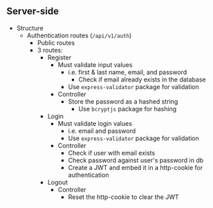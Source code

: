 ## Server-side

- Structure
  - Authentication routes (`/api/v1/auth`)
    - Public routes
    - 3 routes:
      - Register
        - Must validate input values
          - i.e. first & last name, email, and password
            - Check if email already exists in the database
          - Use `express-validator` package for validation
        - Controller
          - Store the password as a hashed string
            - Use `bcryptjs` package for hashing
      - Login
        - Must validate login values
          - i.e. email and password
          - Use `express-validator` package for validation
        - Controller
          - Check if user with email exists
          - Check password against user's password in db
          - Create a JWT and embed it in a http-cookie for authentication
      - Logout
        - Controller
          - Reset the http-cookie to clear the JWT
